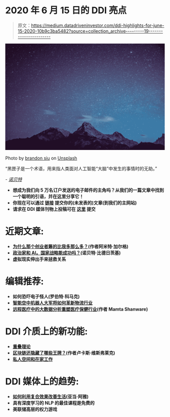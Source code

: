 # 2020 年 6 月 15 日的 DDI 亮点

> 原文：<https://medium.datadriveninvestor.com/ddi-highlights-for-june-15-2020-10b9c3ba5482?source=collection_archive---------19----------------------->

![](img/c6a5c0afccee2b33655e88bbf23864de.png)

Photo by [brandon siu](https://unsplash.com/@brandonsiu?utm_source=medium&utm_medium=referral) on [Unsplash](https://unsplash.com?utm_source=medium&utm_medium=referral)

“黑匣子是一个术语，用来指人类面对人工智能“大脑”中发生的事情时的无助。”

*-* [*诺贝特*](https://www.datadriveninvestor.com/2020/05/18/how-could-algorithms-put-individuals-and-communities-in-harms-way/)

*   **想成为我们向 5 万名订户发送的电子邮件的主角吗？从我们的一篇文章中找到一个聪明的引语，并在这里分享它**[](https://bit.ly/3cWp58I)****！****
*   ****你现在可以通过** [**链接**](https://bit.ly/2BLBuPE) 提交你的(未发表的)文章(到我们的主网站)**
*   ****请求在 DDI 媒体刊物上投稿可在** [**这里**](https://bit.ly/37l0k4I) 提交**

# ****近期文章:****

*   **[为什么那个创业者筹的比我多那么多？](https://www.datadriveninvestor.com/2020/06/14/why-is-that-entrepreneur-raising-so-much-more-than-me/)(作者阿米特·加尔格)**
*   **[政治家和 AI。国家战略能成功吗？](https://www.datadriveninvestor.com/2020/06/15/politicians-and-ai-can-national-strategies-succeed/)(诺贝特·比德日茨基)**
*   **虚拟现实伸出手来拯救关系**

# ****编辑推荐:****

*   **如何恐吓电子怪人(罗伯特·科马克)**
*   **[智能空中机器人大军将如何革新物流行业](https://www.datadriveninvestor.com/2020/05/15/how-armies-of-intelligent-aerial-robots-will-revolutionize-the-logistics-industry/)**
*   **[远程医疗中的大数据分析重塑医疗保健行业](https://www.datadriveninvestor.com/2020/05/15/big-data-analytics-in-telemedicine-reshaping-the-healthcare-industry/)(作者 Mamta Shanware)**

# ****DDI 介质上的新功能:****

*   **[重叠理论](https://medium.com/datadriveninvestor/the-diefold-theory-7c8890581cf9)**
*   **[区块链还隐藏了哪些王牌？](https://medium.com/datadriveninvestor/what-other-ace-has-the-blockchain-hidden-d6c0c98fa6e3)(作者卢卡斯·维斯弗莱克)**
*   **[私人空间和在家工作](https://medium.com/datadriveninvestor/personal-space-and-work-from-home-ff120eb0baca)**

# ****DDI 媒体上的趋势**:**

*   **[如何利用复合效果改善生活](https://medium.com/datadriveninvestor/how-to-use-the-compound-effect-to-improve-your-life-cf4ff09df8f5)(亚当·阿雅)**
*   **具有深度学习的 NLP 的最佳课程是免费的**
*   **美联储高层的权力游戏**